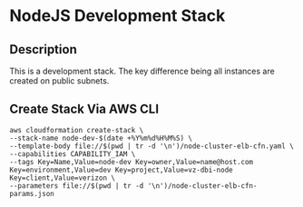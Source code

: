 # NodeJS Development Stack

## Description
This is a development stack. The key difference being all instances are created on public subnets.

## Create Stack Via AWS CLI
```
aws cloudformation create-stack \
--stack-name node-dev-$(date +%Y%m%d%H%M%S) \
--template-body file://$(pwd | tr -d '\n')/node-cluster-elb-cfn.yaml \
--capabilities CAPABILITY_IAM \
--tags Key=Name,Value=node-dev Key=owner,Value=name@host.com Key=environment,Value=dev Key=project,Value=vz-dbi-node Key=client,Value=verizon \
--parameters file://$(pwd | tr -d '\n')/node-cluster-elb-cfn-params.json
```
